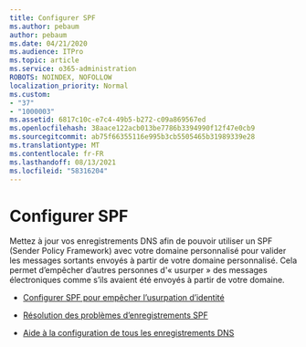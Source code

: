 ```yaml
---
title: Configurer SPF
ms.author: pebaum
author: pebaum
ms.date: 04/21/2020
ms.audience: ITPro
ms.topic: article
ms.service: o365-administration
ROBOTS: NOINDEX, NOFOLLOW
localization_priority: Normal
ms.custom:
- "37"
- "1000003"
ms.assetid: 6817c10c-e7c4-49b5-b272-c09a869567ed
ms.openlocfilehash: 38aace122acb013be7786b3394990f12f47e0cb9
ms.sourcegitcommit: ab75f66355116e995b3cb5505465b31989339e28
ms.translationtype: MT
ms.contentlocale: fr-FR
ms.lasthandoff: 08/13/2021
ms.locfileid: "58316204"
---
```

# <a name="set-up-spf"></a>Configurer SPF

Mettez à jour vos enregistrements DNS afin de pouvoir utiliser un SPF (Sender Policy Framework) avec votre domaine personnalisé pour valider les messages sortants envoyés à partir de votre domaine personnalisé. Cela permet d’empêcher d’autres personnes d'« usurper » des messages électroniques comme s’ils avaient été envoyés à partir de votre domaine.
  
- [Configurer SPF pour empêcher l’usurpation d’identité](https://docs.microsoft.com/microsoft-365/security/office-365-security/set-up-spf-in-office-365-to-help-prevent-spoofing)

- [Résolution des problèmes d’enregistrements SPF](https://docs.microsoft.com/microsoft-365/security/office-365-security/how-office-365-uses-spf-to-prevent-spoofing#SPFTroubleshoot)

- [Aide à la configuration de tous les enregistrements DNS](https://docs.microsoft.com/microsoft-365/admin/get-help-with-domains/create-dns-records-at-any-dns-hosting-provider)
